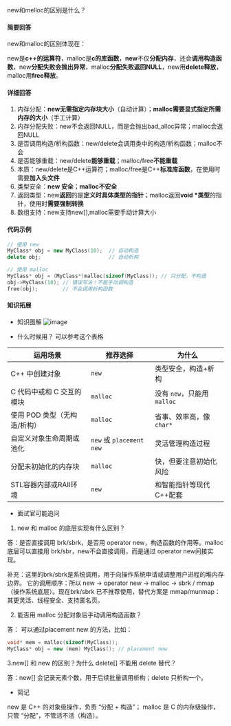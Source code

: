 new和melloc的区别是什么？

#### 简要回答

new和malloc的区别体现在：

new是**c++的运算符**，malloc是**c的库函数**，**new**不仅**分配内存**，还会**调用构造函数**，new**分配失败会抛出异常**，malloc**分配失败返回NULL**，new用**delete释放**，malloc用**free释放**。

#### 详细回答
1. 内存分配：**new无需指定内存块大小**（自动计算）；**malloc需要显式指定所需内存的大小**（手工计算）
2. 内存分配失败：new不会返回NULL，而是会抛出bad_alloc异常；malloc会返回NULL
3. 是否调用构造/析构函数：new/delete会调用类中的构造/析构函数；malloc不会
4. 是否能够重载：new/delete**能够重载**；malloc/free**不能重载**
5. 本质：new/delete是C++运算符；malloc/free是C++**标准库函数**，在使用时需要**加入头文件**
6. 类型安全：**new 安全**；**malloc不安全**
7. 返回类型：new**返回**的是**定义时具体类型的指针**；malloc返回**void *类型**的指针，使用时**需要强制转换**
8. 数组支持：new支持new[],malloc需要手动计算大小


#### 代码示例
```cpp
// 使用 new
MyClass* obj = new MyClass(10);  // 自动构造
delete obj;                      // 自动析构

// 使用 malloc
MyClass* obj = (MyClass*)malloc(sizeof(MyClass)); // 只分配，不构造
obj->MyClass(10); // 错误写法！不能手动调构造
free(obj);        // 不会调用析构函数
```

#### 知识拓展
- 知识图解
![image](https://file1.kamacoder.com/i/bagu/c++7.png)


- 什么时候用？
可以参考这个表格

| 运用场景                     | 推荐选择                 | 为什么                      |
| ---------------------------- | ------------------------ | --------------------------- |
| C++ 中创建对象               | `new`                    | 类型安全，构造+析构         |
| C 代码中或和 C 交互的模块    | `malloc`                 | 没有 `new`，只能用 `malloc` |
| 使用 POD 类型（无构造/析构） | `malloc`                 | 省事、效率高，像 `char*`    |
| 自定义对象生命周期或池化     | `new` 或 `placement new` | 灵活管理构造过程            |
| 分配未初始化的内存块         | `malloc`                 | 快，但要注意初始化风险      |
| STL容器内部或RAII环境        | `new`                    | 和智能指针等现代C++配套     |


- 面试官可能追问

1. new 和 malloc 的底层实现有什么区别？

答：是否直接调用 brk/sbrk，是否用 operator new，构造函数的作用等。malloc 底层可以直接用 brk/sbr，new不会直接调用，而是通过 operator new间接实现。


补充：这里的brk/sbrk是系统调用，用于向操作系统申请或调整用户进程的堆内存边界。
它的调用顺序：所以 new → operator new → malloc → sbrk / mmap（操作系统底层）。现在brk/sbrk 已不推荐使用，替代方案是 mmap/munmap：其更灵活、线程安全、支持匿名页。


2. 能否用 malloc 分配对象后手动调用构造函数？

答： 可以通过placement new 的方法，比如：
```cpp
void* mem = malloc(sizeof(MyClass));
MyClass* obj = new (mem) MyClass(); // placement new
```

3.new[] 和 new 的区别？为什么 delete[] 不能用 delete 替代？

答：new[] 会记录元素个数，用于后续批量调用析构；delete 只析构一个。

- 简记

new 是 C++ 的对象级操作，负责 “分配 + 构造”；
malloc 是 C 的内存级操作，只管 “分配”，不管活不活（构造）。
